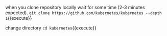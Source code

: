 when you clone repository  locally wait for some time (2-3 minutes expected).
`git clone https://github.com/kubernetes/kubernetes --depth 1`{{execute}}

change directory
`cd kubernetes`{{execute}}